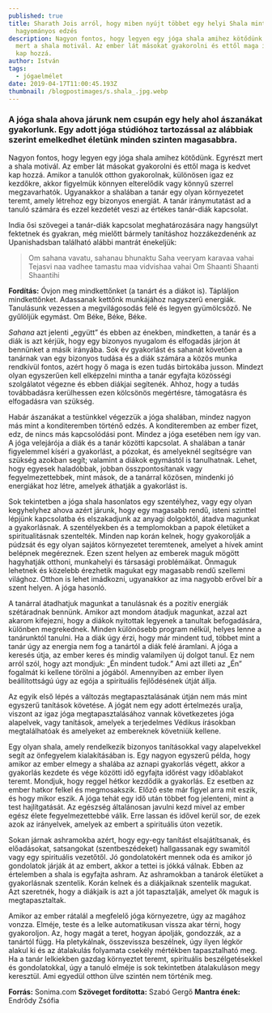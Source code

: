 ```yaml
---
published: true
title: Sharath Jois arról, hogy miben nyújt többet egy helyi Shala mint egy
  hagyományos edzés
description: Nagyon fontos, hogy legyen egy jóga shala amihez kötődünk. Egyrészt
  mert a shala motivál. Az ember lát másokat gyakorolni és ettől maga is kedvet
  kap hozzá.
author: István
tags:
  - jógaelmélet
date: 2019-04-17T11:00:45.193Z
thumbnail: /blogpostimages/s.shala_.jpg.webp
---
```

### A jóga shala ahova járunk nem csupán egy hely ahol ászanákat gyakorlunk. Egy adott jóga stúdióhoz tartozással az alábbiak szerint emelkedhet életünk minden szinten magasabbra.

Nagyon fontos, hogy legyen egy jóga shala amihez kötődünk. Egyrészt mert a shala motivál. Az ember lát másokat gyakorolni és ettől maga is kedvet kap hozzá. Amikor a tanulók otthon gyakorolnak, különösen igaz ez kezdőkre, akkor figyelmük könnyen elterelődik vagy könnyű szerrel megzavarhatók. Ugyanakkor a shalában a tanár egy olyan környezetet teremt, amely létrehoz egy bizonyos energiát. A tanár iránymutatást ad a tanuló számára és ezzel kezdetét veszi az értékes tanár-diák kapcsolat.

India ősi szövegei a tanár-diák kapcsolat meghatározására nagy hangsúlyt fektetnek és gyakran, még mielőtt bármely tanításhoz hozzákezdenénk az Upanishadsban található alábbi mantrát énekeljük:

> Om sahana vavatu, sahanau bhunaktu
> Saha veeryam karavaa vahai
> Tejasvi naa vadhee tamastu maa vidvishaa vahai 
> Om Shaanti Shaanti Shaantihi

**Fordítás:**
Óvjon meg mindkettőnket (a tanárt és a diákot is). 
Tápláljon mindkettőnket. 
Adassanak kettőnk munkájához nagyszerű energiák. 
Tanulásunk vezessen a megvilágosodás felé és legyen gyümölcsöző. 
Ne gyűlöljük egymást. 
Om Béke, Béke, Béke.

*Sahana* azt jelenti „együtt” és ebben az énekben, mindketten, a tanár és a diák is azt kérjük, hogy egy bizonyos nyugalom és elfogadás járjon át bennünket a másik irányába. Sok év gyakorlást és sahanát követően a tanárnak van egy bizonyos tudása és a diák számára a közös munka rendkívül fontos, azért hogy ő maga is ezen tudás birtokába jusson. Mindezt olyan egyszerűen kell elképzelni mintha a tanár egyfajta közösségi szolgálatot végezne és ebben diákjai segítenék. Ahhoz, hogy a tudás továbbadásra kerülhessen ezen kölcsönös megértésre, támogatásra és elfogadásra van szükség.

Habár ászanákat a testünkkel végezzük a jóga shalában, mindez nagyon más mint a konditeremben történő edzés. A konditeremben az ember fizet, edz, de nincs más kapcsolódási pont. Mindez a jóga esetében nem így van. A jóga velejárója a diák és a tanár közötti kapcsolat. A shalában a tanár figyelemmel kíséri a gyakorlást, a pózokat, és amelyeknél segítségre van szükség azokban segít; valamint a diákok egymástól is tanulhatnak. Lehet, hogy egyesek haladóbbak, jobban összpontosítanak vagy fegyelmezettebbek, mint mások, de a tanárral közösen, mindenki jó energiákat hoz létre, amelyek áthatják a gyakorlást is.

Sok tekintetben a jóga shala hasonlatos egy szentélyhez, vagy egy olyan kegyhelyhez ahova azért járunk, hogy egy magasabb rendű, isteni szinttel lépjünk kapcsolatba és elszakadjunk az anyagi dolgoktól, átadva magunkat a gyakorlásnak. A szentélyekben és a templomokban a papok életüket a spiritualitásnak szentelték. Minden nap korán kelnek, hogy gyakorolják a púdzsát és egy olyan sajátos környezetet teremtenek, amelyet a hívek amint belépnek megéreznek. Ezen szent helyen az emberek maguk mögött hagyhatják otthoni, munkahelyi és társasági problémáikat. Önmaguk lehetnek és közelebb érezhetik magukat egy magasabb rendű szellemi világhoz. Otthon is lehet imádkozni, ugyanakkor az ima nagyobb erővel bír a szent helyen. A jóga hasonló.

A tanárral átadhatjuk magunkat  a tanulásnak és a pozitív energiák szétáradnak bennünk. Amikor azt mondom átadjuk magunkat, azzal azt akarom kifejezni, hogy a diákok nyitottak legyenek a tanultak befogadására, különben megrekednek. Minden különösebb program nélkül, helyes lenne a tanárunktól tanulni. Ha a diák úgy érzi, hogy már mindent tud, többet mint a tanár úgy az energia nem fog a tanártól a diák felé áramlani. A jóga a keresés útja, az ember keres és mindig valamilyen új dolgot tanul. Ez nem arról szól, hogy azt mondjuk: „Én mindent tudok.” Ami azt illeti az „Én” fogalmát ki kellene törölni a jógából. Amennyiben az ember ilyen beállítottságú úgy az egója a spirituális fejlődésének útját állja.

Az egyik első lépés a változás megtapasztalásának útján nem más mint egyszerű tanítások követése. A jógát nem egy adott értelmezés uralja, viszont az igaz jóga megtapasztalásához vannak következetes jóga alapelvek, vagy tanítások, amelyek a terjedelmes Védikus írásokban megtalálhatóak és amelyeket az embereknek követniük kellene.

Egy olyan shala, amely rendelkezik bizonyos tanításokkal vagy alapelvekkel segít az önfegyelem kialakításában is. Egy nagyon egyszerű példa, hogy amikor az ember elmegy a shalába az aznapi gyakorlás végett, akkor a gyakorlás kezdete és vége közötti idő egyfajta időrést vagy időablakot teremt. Mondjuk, hogy reggel hétkor kezdődik a gyakorlás. Ez esetben az ember hatkor felkel és megmosakszik. Előző este már figyel arra mit eszik, és hogy mikor eszik. A jóga tehát egy idő után többet fog jelenteni, mint a test hajlítgatását. Az egészség általánosan javulni kezd mivel az ember egész élete fegyelmezettebbé válik. Erre lassan és idővel kerül sor, de ezek azok az irányelvek, amelyek az embert a spirituális úton vezetik.

Sokan járnak ashramokba azért, hogy egy-egy tanítást elsajátítsanak, és előadásokat, satsangokat (szentbeszédeket) hallgassanak egy swamitól vagy egy spirituális vezetőtől. Jó gondolatokért mennek oda és amikor jó gondolatok járják át az embert, akkor a tettei is jókká válnak. Ebben az értelemben a shala is egyfajta ashram. Az ashramokban a tanárok életüket a gyakorlásnak szentelik. Korán kelnek és a diákjaiknak szentelik magukat. Azt szeretnék, hogy a diákjaik is azt a jót tapasztalják, amelyet ők maguk is megtapasztaltak.

Amikor az ember rátalál a megfelelő jóga környezetre, úgy az magához vonzza. Elméje, teste és a lelke automatikusan vissza akar térni, hogy gyakoroljon. Az, hogy magát a teret, hogyan ápolják, gondozzák, az a tanártól függ. Ha pletykálnak, összevissza beszélnek, úgy ilyen légkör alakul ki és az átalakulás folyamata csekély mértékben tapasztalható meg. Ha a tanár lelkiekben gazdag környeztet teremt, spirituális beszélgetésekkel és gondolatokkal, úgy a tanuló elméje is sok tekintetben átalakuláson megy keresztül. Ami egyedül otthon ülve szintén nem történik meg.

**Forrás:** Sonima.com
**Szöveget fordította:** Szabó Gergő
**Mantra ének:** Endrődy Zsófia
